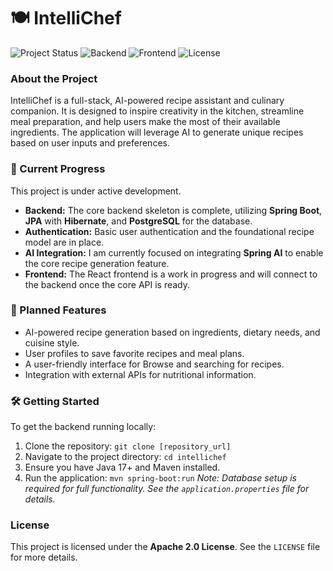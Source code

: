 # 🍽️ IntelliChef

![Project Status](https://img.shields.io/badge/Status-In%20Development-blue)
![Backend](https://img.shields.io/badge/Backend-Spring%20Boot-green)
![Frontend](https://img.shields.io/badge/Frontend-React-blue)
![License](https://img.shields.io/badge/License-Apache%202.0-blue)

### About the Project
IntelliChef is a full-stack, AI-powered recipe assistant and culinary companion. It is designed to inspire creativity in the kitchen, streamline meal preparation, and help users make the most of their available ingredients. The application will leverage AI to generate unique recipes based on user inputs and preferences.

### 🚧 Current Progress
This project is under active development.
* **Backend:** The core backend skeleton is complete, utilizing **Spring Boot**, **JPA** with **Hibernate**, and **PostgreSQL** for the database.
* **Authentication:** Basic user authentication and the foundational recipe model are in place.
* **AI Integration:** I am currently focused on integrating **Spring AI** to enable the core recipe generation feature.
* **Frontend:** The React frontend is a work in progress and will connect to the backend once the core API is ready.

### 🚀 Planned Features
* AI-powered recipe generation based on ingredients, dietary needs, and cuisine style.
* User profiles to save favorite recipes and meal plans.
* A user-friendly interface for Browse and searching for recipes.
* Integration with external APIs for nutritional information.

### 🛠️ Getting Started
To get the backend running locally:
1.  Clone the repository: `git clone [repository_url]`
2.  Navigate to the project directory: `cd intellichef`
3.  Ensure you have Java 17+ and Maven installed.
4.  Run the application: `mvn spring-boot:run`
_Note: Database setup is required for full functionality. See the `application.properties` file for details._

### License
This project is licensed under the **Apache 2.0 License**. See the `LICENSE` file for more details.
